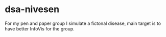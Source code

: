 # dsa-nivesen
For my pen and paper group I simulate a fictonal disease, main target is to have better InfoVis for the group.

